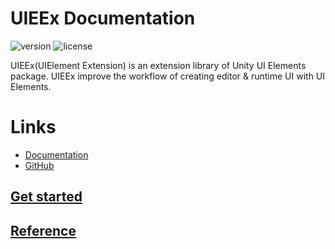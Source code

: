 # **UIEEx Documentation**


![version](https://badgen.net/badge/version/0.1.2/orange) ![license](https://badgen.net/github/license/blightue/UIEEx)

UIEEx(UIElement Extension) is an extension library of Unity UI Elements package. UIEEx improve the workflow of creating editor &amp; runtime UI with UI Elements.

# Links

- [Documentation](https://blightue.github.io/UIEEx/)
- [GitHub](https://github.com/blightue/UIEEx)

## [Get started](articles/installation_instructions.md)

## [Reference](api/index.md)